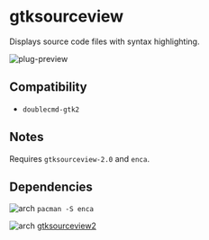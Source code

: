 gtksourceview
========
Displays source code files with syntax highlighting.

![plug-preview](https://i.imgur.com/x1n1N9X.png)

## Compatibility
- `doublecmd-gtk2`

## Notes
Requires `gtksourceview-2.0` and `enca`.

## Dependencies
![arch](https://wiki.archlinux.org/favicon.ico) `pacman -S enca`

![arch](https://wiki.archlinux.org/favicon.ico) [gtksourceview2](../../../utils/gtksourceview2)
